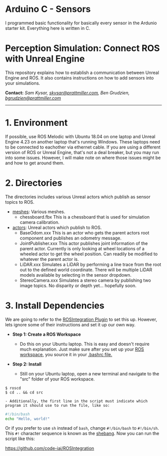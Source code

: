 # Arduino C - Sensors
I programmed basic functionality for basically every sensor in the Ardunio starter kit. Everything here is written in C.

# Perception Simulation: Connect ROS with Unreal Engine 

This repository explains how to establish a communication between Unreal Engine and ROS. It also contains instructions on how to add sensors into your simulations.

**Contact:** *Sam Kysar, skysar@prattmiller.com,* *Ben Grudzien, bgrudzien@prattmiller.com*

---

# 1. Environment

If possible, use ROS Melodic with Ubuntu 18.04 on one laptop and Unreal Engine 4.23 on another laptop that's running Windows. These laptops need to be connected to eachother via ethernet cable. If you are using a different version of ROS or Unreal Engine, that's not a deal breaker, but you may run into some issues. However, I will make note on where those issues might be and how to get around them.

# 2. Directories

The directories includes various Unreal actors which publish as sensor topics to ROS.

+ [meshes](./meshes/.): Various meshes.
    - chessboard.fbx This is a chessboard that is used for simulation camera calibration.
+ [actors](./actors/.): Unreal actors which publish to ROS.
    - BaseOdom.xxx This is an actor who gets the parent actors root component and publishes an odometry message.
    - JointPublisher.xxx This actor publishes joint information of the parent actor. Currently is only looking at wheel locations of a wheeled actor to get the wheel position. Can readily be modified to whatever the parent actor is.
    - LiDAR.xxx Simulates a LiDAR by performing a line trace from the root out to the defined world coordinate. There will be multiple LiDAR models available by selecting in the sensor dropdown.
    - StereoCamera.xxx Simulates a stereo camera by publishing two image topics. No disparity or depth yet... hopefully soon.

# 3. Install Dependencies

We are going to refer to the [ROSIntegration Plugin](https://github.com/code-iai/ROSIntegration) to set this up. However, lets ignore some of their instructions and set it up our own way.

+ **Step 1: Create a ROS Workspace**
    - Do this on your Ubuntu laptop. This is easy and doesn't require much explanation. Just make sure after you set up your [ROS workspace](http://wiki.ros.org/catkin/Tutorials/create_a_workspace), you source it in your [.bashrc file.](http://wiki.ros.org/ROS/Tutorials/InstallingandConfiguringROSEnvironment) 
    
+ **Step 2: Install**
    - Still on your Ubuntu laptop, open a new terminal and navigate to the "src" folder of your ROS workspace.
```
$ roscd
$ cd .. && cd src
```
  
    - Additionally, the first line in the script must indicate which program it should use to run the file, like so:

```bash
#!/bin/bash
echo "Hello, world!"
```

Or if you prefer to use `sh` instead of `bash`, change `#!/bin/bash` to `#!/bin/sh`. This `#!` character sequence is known as the [shebang](http://en.wikipedia.org/wiki/Shebang_%28Unix%29). Now you can run the script like this:    

https://github.com/code-iai/ROSIntegration


